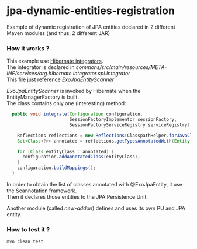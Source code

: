 # jpa-dynamic-entities-registration
Example of dynamic registration of JPA entities declared in 2 different Maven modules (and thus, 2 different JAR)

### How it works ?
This example use [Hibernate integrators](https://docs.jboss.org/hibernate/orm/4.1/devguide/en-US/html/ch07.html#integrators).  
The integrator is declared in *commons/src/main/resources/META-INF/services/org.hibernate.integrator.spi.Integrator*  
This file just reference *ExoJpaEntityScanner*  

*ExoJpaEntityScanner* is invoked by Hibernate when the EntityManagerFactory is built.  
The class contains only one (interesting) method:  

```java
  public void integrate(Configuration configuration,
                        SessionFactoryImplementor sessionFactory,
                        SessionFactoryServiceRegistry serviceRegistry) {

    Reflections reflections = new Reflections(ClasspathHelper.forJavaClassPath());
    Set<Class<?>> annotated = reflections.getTypesAnnotatedWith(Entity.class);

    for (Class entityClass : annotated) {
      configuration.addAnnotatedClass(entityClass);
    }
    configuration.buildMappings();
  }
```

In order to obtain the list of classes annotated with @ExoJpaEntity, it use the Scannotation framework.  
Then it declares those entities to the JPA Persistence Unit.
  
Another module (called *new-addon*) defines and uses its own PU and JPA entity.  

### How to test it ?
```maven
mvn clean test
```
